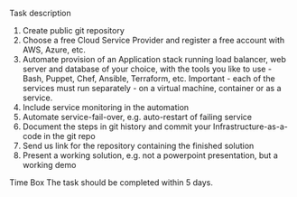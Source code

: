 Task description

1. Create public git repository
2. Choose a free Cloud Service Provider and register a free account with AWS, Azure, etc.
3. Automate provision of an Application stack running load balancer, web server and database of your choice, with the tools you like to use - Bash, Puppet, Chef, Ansible, Terraform, etc. Important - each of the services must run separately - on a virtual machine, container or as a service.
4. Include service monitoring in the automation
5. Automate service-fail-over, e.g. auto-restart of failing service
6. Document the steps in git history and commit your Infrastructure-as-a-code in the git repo
7. Send us link for the repository containing the finished solution
8. Present a working solution, e.g. not a powerpoint presentation, but a working demo

Time Box
The task should be completed within 5 days.